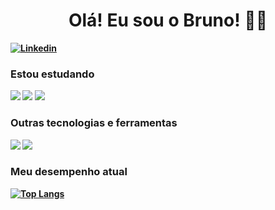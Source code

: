 ### <h1 align="center"><b> Olá! Eu sou o Bruno! 👋🏻‍</h1>

[![Linkedin](https://img.shields.io/badge/LinkedIn-0077B5?style=for-the-badge&logo=linkedin&logoColor=white)](https://www.linkedin.com/in/bruno-da-silva-9867841b2/)
  
### Estou estudando
  
![](https://img.shields.io/badge/Python-3776AB?style=for-the-badge&logo=python&logoColor=white)
![](https://img.shields.io/badge/Java-ED8B00?style=for-the-badge&logo=openjdk&logoColor=white)
![](https://img.shields.io/badge/MySQL-00000F?style=for-the-badge&logo=mysql&logoColor=white)


 ### Outras tecnologias e ferramentas
 
![](https://img.shields.io/badge/Linux-FCC624?style=for-the-badge&logo=linux&logoColor=black)
  ![](https://img.shields.io/badge/MySQL-00000F?style=for-the-badge&logo=mysql&logoColor=white)


### Meu desempenho atual
[![Top Langs](https://github-readme-stats.vercel.app/api/top-langs/?username=bnoeu&layout=compact)](https://github.com/anuraghazra/github-readme-stats)
